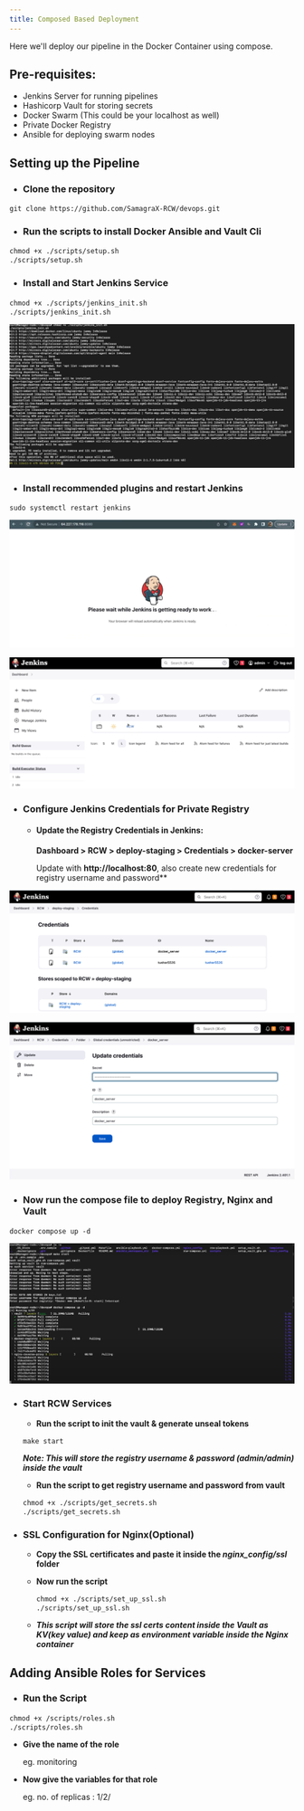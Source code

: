 ```yaml
---
title: Composed Based Deployment
---
```


<head>
  <title>Environment Setup</title>
  <meta
    name="description"
    content="Here we'll deploy our pipeline in the Docker Container"
  />
</head>

Here we'll deploy our pipeline in the Docker Container using compose.

## Pre-requisites:
- Jenkins Server for running pipelines
- Hashicorp Vault for storing secrets
- Docker Swarm (This could be your localhost as well)
- Private Docker Registry
- Ansible for deploying swarm nodes

## Setting up the Pipeline
- ### **Clone the repository**
```
git clone https://github.com/SamagraX-RCW/devops.git
```


- ### **Run the scripts to install Docker Ansible and Vault Cli** 
```
chmod +x ./scripts/setup.sh
./scripts/setup.sh
```
<!-- - Get your SSL key from CA(Certified Authority) and paste it inside the ssl certificate(docker-registry.crt) -->

- ### **Install and Start Jenkins Service**
```
chmod +x ./scripts/jenkins_init.sh
./scripts/jenkins_init.sh
```

![Jenkins init image](../assets/jenkins_init.png)

- ### **Install recommended plugins and restart Jenkins**
```
sudo systemctl restart jenkins
```
![Jenkins Restart image](../assets/jenkins_restart.png)

![Jenkins dashboard image](../assets/jenkins_dashboard.png)


- ### **Configure Jenkins Credentials for Private Registry**
    - #### **Update the Registry Credentials in Jenkins:** 

        **Dashboard > RCW > deploy-staging > Credentials > docker-server**
        
        Update with **http://localhost:80**, also create new credentials for registry username and password**

![Jenkins Registry Credntials Image](../assets/jenkins_registry_credentials.png)


![Jenkins Registry Credentials Image](../assets/jenkins_credentials-1.png)

- ### **Now run the compose file to deploy Registry, Nginx and Vault** 
```
docker compose up -d
```

![Docker Compose image](../assets/docker_compose_up.png)

- ### **Start RCW Services**

  - **Run the script to init the vault & generate unseal tokens**
  ```
  make start
  ```

  ***Note: This will store the registry username & password (admin/admin) inside the vault***

  - **Run the script to get registry username and password from vault**

  ```
  chmod +x ./scripts/get_secrets.sh
  ./scripts/get_secrets.sh
  ```



- ### **SSL Configuration for Nginx**(Optional)
  - **Copy the SSL certificates and paste it inside the *nginx_config/ssl* folder**

  - **Now run the script**
    ```
    chmod +x ./scripts/set_up_ssl.sh
    ./scripts/set_up_ssl.sh
    ```
  
  - ***This script will store the ssl certs content inside the Vault as KV(key value) and keep as environment variable inside the Nginx container***

## Adding Ansible Roles for Services

- ### **Run the Script**

```
chmod +x /scripts/roles.sh
./scripts/roles.sh
```

- **Give the name of the role**

    eg. monitoring


- **Now give the variables for that role**

    eg. no. of replicas : 1/2/
